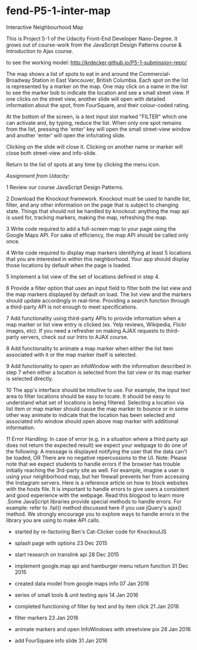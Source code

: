 fend-P5-1-inter-map
===================

Interactive Neighbourhood Map

This is Project 5-1 of the Udacity Front-End Developer Nano-Degree.
It grows out of course-work from the JavaScript Design Patterns course
& Introduction to Ajax course.

to see the working model:
http://krdecker.github.io/P5-1-submission-repo/

The map shows a list of spots to eat in and around the Commercial-Broadway Station in East Vancouver, British Columbia. Each spot on the list is represented by a marker on the map. One may click on a name in the list to see the marker bob to indicate the location and see a small street view. If one clicks on the street view, another slide will open with detailed information about the spot, from FourSquare, and their colour-coded rating.

At the bottom of the screen, is a text input slot marked "FILTER" which one can activate and, by typing, reduce the list. When only one spot remains from the list, pressing the 'enter' key will open the small street-view window and another 'enter' will open the info/rating slide.

Clicking on the slide will close it. Clicking on another name or marker will close both street-view and info-slide.

Return to the list of spots at any time by clicking the menu icon.






*Assignment from Udacity:*

1 Review our course JavaScript Design Patterns.

2 Download the Knockout framework. Knockout must be used to handle list, filter, and any other information on the page that is subject to changing state. Things that should not be handled by knockout: anything the map api is used for, tracking markers, making the map, refreshing the map.

3 Write code required to add a full-screen map to your page using the Google Maps API. For sake of efficiency, the map API should be called only once.

4 Write code required to display map markers identifying at least 5 locations that you are interested in within this neighborhood. Your app should display those locations by default when the page is loaded.

5 Implement a list view of the set of locations defined in step 4.

6 Provide a filter option that uses an input field to filter both the list view and the map markers displayed by default on load. The list view and the markers should update accordingly in real-time. Providing a search function through a third-party API is not enough to meet specifications.

7 Add functionality using third-party APIs to provide information when a map marker or list view entry is clicked (ex. Yelp reviews, Wikipedia, Flickr images, etc). If you need a refresher on making AJAX requests to third-party servers, check out our Intro to AJAX course.

8 Add functionality to animate a map marker when either the list item associated with it or the map marker itself is selected.

9 Add functionality to open an infoWindow with the information described in step 7 when either a location is selected from the list view or its map marker is selected directly.

10 The app's interface should be intuitive to use. For example, the input text area to filter locations should be easy to locate. It should be easy to understand what set of locations is being filtered. Selecting a location via list item or map marker should cause the map marker to bounce or in some other way animate to indicate that the location has been selected and associated info window should open above map marker with additional information.

11 Error Handling: In case of error (e.g. in a situation where a third party api does not return the expected result) we expect your webpage to do one of the following: A message is displayed notifying the user that the data can't be loaded, OR There are no negative repercussions to the UI. Note: Please note that we expect students to handle errors if the browser has trouble initially reaching the 3rd-party site as well. For example, imagine a user is using your neighborhood map, but her firewall prevents her from accessing the Instagram servers. Here is a reference article on how to block websites with the hosts file. It is important to handle errors to give users a consistent and good experience with the webpage. Read this blogpost to learn more .Some JavaScript libraries provide special methods to handle errors. For example: refer to .fail() method discussed here if you use jQuery's ajax() method. We strongly encourage you to explore ways to handle errors in the library you are using to make API calls.

- started by re-factoring Ben's Cat-Clicker code for KnockoutJS

- splash page with options 23 Dec 2015
- start research on translink api 28 Dec 2015
- implement google.map api and hamburger menu return function 31 Dec 2015
- created data model from google maps info 07 Jan 2016
- series of small tools & unit testing apis 14 Jan 2016
- completed functioning of filter by text and by item click 21 Jan 2016
- filter markers 23 Jan 2016
- animate markers and open InfoWindows with streetview pix 28 Jan 2016
- add FourSquare info slide 31 Jan 2016
